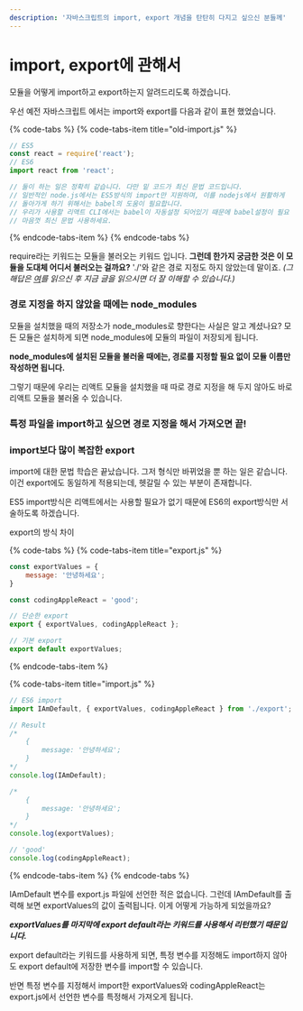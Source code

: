 ```yaml
---
description: '자바스크립트의 import, export 개념을 탄탄히 다지고 싶으신 분들께'
---
```


# import, export에 관해서

모듈을 어떻게 import하고 export하는지 알려드리도록 하겠습니다.

우선 예전 자바스크립트 에서는 import와 export를 다음과 같이 표현 했었습니다.

{% code-tabs %}
{% code-tabs-item title="old-import.js" %}
```javascript
// ES5
const react = require('react');
// ES6
import react from 'react';

// 둘이 하는 일은 정확히 같습니다. 다만 밑 코드가 최신 문법 코드입니다.
// 일반적인 node.js에서는 ES5방식의 import만 지원하며, 이를 nodejs에서 원활하게
// 돌아가게 하기 위해서는 babel의 도움이 필요합니다.
// 우리가 사용할 리액트 CLI에서는 babel이 자동설정 되어있기 때문에 babel설정이 필요 없습니다.
// 마음껏 최신 문법 사용하세요.
```
{% endcode-tabs-item %}
{% endcode-tabs %}

require라는 키워드는 모듈을 불러오는 키워드 입니다. **그런데 한가지 궁금한 것은 이 모듈을 도대체 어디서 불러오는 걸까요?** './'와 같은 경로 지정도 하지 않았는데 말이죠. _\(그 해답은_ [_여_](node.js-npm.md#npm-scripts)_를 읽으신 후 지금 글을 읽으시면 더 잘 이해할 수 있습니다.\)_

### 경로 지정을 하지 않았을 때에는 node\_modules

모듈을 설치했을 때의 저장소가 node\_modules로 향한다는 사실은 알고 계셨나요? 모든 모듈은 설치하게 되면 node\_modules에 모듈의 파일이 저장되게 됩니다.

**node\_modules에 설치된 모듈을 불러올 때에는, 경로를 지정할 필요 없이 모듈 이름만 작성하면 됩니다.**

그렇기 때문에 우리는 리액트 모듈을 설치했을 때 따로 경로 지정을 해 두지 않아도 바로 리액트 모듈을 불러올 수 있습니다.

### 특정 파일을 import하고 싶으면 경로 지정을 해서 가져오면 끝!

### import보다 많이 복잡한 export

import에 대한 문법 학습은 끝났습니다. 그저 형식만 바뀌었을 뿐 하는 일은 같습니다. 이건 export에도 동일하게 적용되는데, 헷갈릴 수 있는 부분이 존재합니다. 

ES5 import방식은 리액트에서는 사용할 필요가 없기 때문에 ES6의 export방식만 서술하도록 하겠습니다.

export의 방식 차이

{% code-tabs %}
{% code-tabs-item title="export.js" %}
```javascript
const exportValues = {
    message: '안녕하세요';
}

const codingAppleReact = 'good';

// 단순한 export
export { exportValues, codingAppleReact };

// 기본 export
export default exportValues;

```
{% endcode-tabs-item %}

{% code-tabs-item title="import.js" %}
```javascript
// ES6 import
import IAmDefault, { exportValues, codingAppleReact } from './export';

// Result
/* 
    {
        message: '안녕하세요';
    }
*/
console.log(IAmDefault);

/* 
    {
        message: '안녕하세요';
    }
*/
console.log(exportValues); 

// 'good'
console.log(codingAppleReact);
```
{% endcode-tabs-item %}
{% endcode-tabs %}

IAmDefault 변수를 export.js 파일에 선언한 적은 없습니다. 그런데 IAmDefault를 출력해 보면 exportValues의 값이 출력됩니다. 이게 어떻게 가능하게 되었을까요? 

_**exportValues를 마지막에 export default라는 키워드를 사용해서 리턴했기 때문입니다.**_

export default라는 키워드를 사용하게 되면, 특정 변수를 지정해도 import하지 않아도 export default에 저장한 변수를 import할 수 있습니다.

반면 특정 변수를 지정해서 import한 exportValues와 codingAppleReact는 export.js에서 선언한 변수를 특정해서 가져오게 됩니다.



